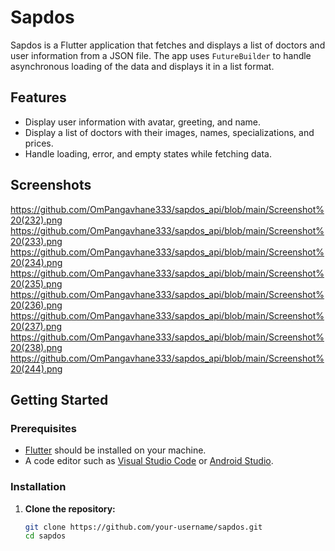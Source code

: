 # Sapdos

Sapdos is a Flutter application that fetches and displays a list of doctors and user information from a JSON file. The app uses `FutureBuilder` to handle asynchronous loading of the data and displays it in a list format.

## Features

- Display user information with avatar, greeting, and name.
- Display a list of doctors with their images, names, specializations, and prices.
- Handle loading, error, and empty states while fetching data.

## Screenshots
https://github.com/OmPangavhane333/sapdos_api/blob/main/Screenshot%20(232).png
https://github.com/OmPangavhane333/sapdos_api/blob/main/Screenshot%20(233).png
https://github.com/OmPangavhane333/sapdos_api/blob/main/Screenshot%20(234).png
https://github.com/OmPangavhane333/sapdos_api/blob/main/Screenshot%20(235).png
https://github.com/OmPangavhane333/sapdos_api/blob/main/Screenshot%20(236).png
https://github.com/OmPangavhane333/sapdos_api/blob/main/Screenshot%20(237).png
https://github.com/OmPangavhane333/sapdos_api/blob/main/Screenshot%20(238).png
https://github.com/OmPangavhane333/sapdos_api/blob/main/Screenshot%20(244).png

## Getting Started

### Prerequisites

- [Flutter](https://flutter.dev/docs/get-started/install) should be installed on your machine.
- A code editor such as [Visual Studio Code](https://code.visualstudio.com/) or [Android Studio](https://developer.android.com/studio).

### Installation

1. **Clone the repository:**

   ```sh
   git clone https://github.com/your-username/sapdos.git
   cd sapdos
